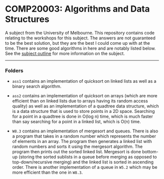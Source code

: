 # COMP20003: Algorithms and Data Structures
A subject from the University of Melbourne. This repository contains code relating to the workshops for this subject. The answers are not guaranteed to be the best solution, but they are the best I could come up with at the time. There are some good algorithms in here and are notably listed below. See the [subject outline](https://handbook.unimelb.edu.au/2022/subjects/comp20003) for more information on the subject.

---
### Folders
- `ass1` contains an implementation of quicksort on linked lists as well as a binary search algorithm.

- `ass2` contains an implementation of quicksort on arrays (which are more efficient than on linked lists due to arrays having its random access quality) as well as an implementation of a quadtree data structure, which is a data structure that is used to store points in a 2D space. Searching for a point in a quadtree is done in O(log n) time, which is much faster than say searching for a point in a linked list, which is O(n) time.

- `W8.3` contains an implementation of mergesort and queues. There is also a program that takes in a random number which represents the number of elements in an array. The program then generates a linked list with random numbers and sorts it using the mergesort algorithm. The program then prints out the sorted linked list. 
Mergesort is done bottom-up (storing the sorted sublists in a queue before merging as opposed to top-down/recursive merging) and the linked list is sorted in ascending order.
There is another implementation of a queue in `W5.2` which may be more efficient than the one in `W8.3`.